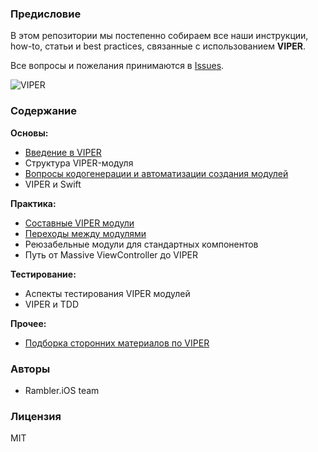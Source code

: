 ### Предисловие

В этом репозитории мы постепенно собираем все наши инструкции, how-to, статьи и best practices, связанные с использованием **VIPER**.

Все вопросы и пожелания принимаются в [Issues](https://github.com/rambler-ios/The-Book-of-VIPER/issues).

![VIPER](http://i.imgur.com/z0BTfgi.png)

### Содержание

**Основы:**
- [Введение в VIPER](https://github.com/rambler-ios/The-Book-of-VIPER/wiki/%D0%92%D0%B2%D0%B5%D0%B4%D0%B5%D0%BD%D0%B8%D0%B5-%D0%B2-VIPER)
- Структура VIPER-модуля
- [Вопросы кодогенерации и автоматизации создания модулей](https://github.com/rambler-ios/The-Book-of-VIPER/wiki/%D0%9A%D0%BE%D0%B4%D0%BE%D0%B3%D0%B5%D0%BD%D0%B5%D1%80%D0%B0%D1%86%D0%B8%D1%8F)
- VIPER и Swift

**Практика:**
- [Составные VIPER модули](https://github.com/rambler-ios/The-Book-of-VIPER/wiki/Составные-VIPER-модули)
- [Переходы между модулями](https://github.com/rambler-ios/The-Book-of-VIPER/wiki/Переходы-между-модулями)
- Реюзабельные модули для стандартных компонентов
- Путь от Massive ViewController до VIPER
 
**Тестирование:**
- Аспекты тестирования VIPER модулей
- VIPER и TDD
 
**Прочее:**
- [Подборка сторонних материалов по VIPER](https://github.com/rambler-ios/The-Book-of-VIPER/wiki/%D0%9F%D0%BE%D0%B4%D0%B1%D0%BE%D1%80%D0%BA%D0%B0-%D1%81%D1%81%D1%8B%D0%BB%D0%BE%D0%BA)

### Авторы

- Rambler.iOS team

### Лицензия

MIT
